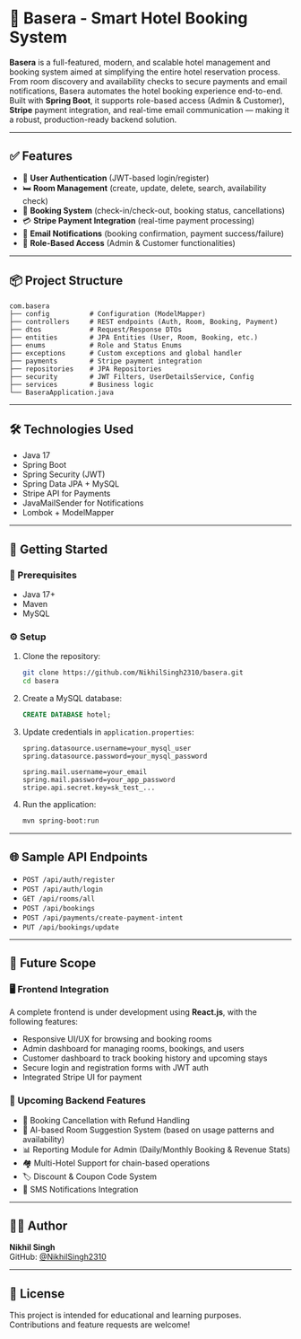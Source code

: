 # 🏨 Basera - Smart Hotel Booking System

**Basera** is a full-featured, modern, and scalable hotel management and booking system aimed at simplifying the entire hotel reservation process. From room discovery and availability checks to secure payments and email notifications, Basera automates the hotel booking experience end-to-end. Built with **Spring Boot**, it supports role-based access (Admin & Customer), **Stripe** payment integration, and real-time email communication — making it a robust, production-ready backend solution.

---

## ✅ Features

- 🔐 **User Authentication** (JWT-based login/register)
- 🛏️ **Room Management** (create, update, delete, search, availability check)
- 📆 **Booking System** (check-in/check-out, booking status, cancellations)
- 💳 **Stripe Payment Integration** (real-time payment processing)
- 📧 **Email Notifications** (booking confirmation, payment success/failure)
- 🧾 **Role-Based Access** (Admin & Customer functionalities)

---

## 📦 Project Structure

```
com.basera
├── config          # Configuration (ModelMapper)
├── controllers     # REST endpoints (Auth, Room, Booking, Payment)
├── dtos            # Request/Response DTOs
├── entities        # JPA Entities (User, Room, Booking, etc.)
├── enums           # Role and Status Enums
├── exceptions      # Custom exceptions and global handler
├── payments        # Stripe payment integration
├── repositories    # JPA Repositories
├── security        # JWT Filters, UserDetailsService, Config
├── services        # Business logic
└── BaseraApplication.java
```

---

## 🛠️ Technologies Used

- Java 17
- Spring Boot
- Spring Security (JWT)
- Spring Data JPA + MySQL
- Stripe API for Payments
- JavaMailSender for Notifications
- Lombok + ModelMapper

---

## 🚀 Getting Started

### 🔧 Prerequisites

- Java 17+
- Maven
- MySQL

### ⚙️ Setup

1. Clone the repository:
   ```bash
   git clone https://github.com/NikhilSingh2310/basera.git
   cd basera
   ```

2. Create a MySQL database:
   ```sql
   CREATE DATABASE hotel;
   ```

3. Update credentials in `application.properties`:
   ```properties
   spring.datasource.username=your_mysql_user
   spring.datasource.password=your_mysql_password

   spring.mail.username=your_email
   spring.mail.password=your_app_password
   stripe.api.secret.key=sk_test_...
   ```

4. Run the application:
   ```bash
   mvn spring-boot:run
   ```

---

## 🌐 Sample API Endpoints

- `POST /api/auth/register`
- `POST /api/auth/login`
- `GET /api/rooms/all`
- `POST /api/bookings`
- `POST /api/payments/create-payment-intent`
- `PUT /api/bookings/update`

---

## 🌱 Future Scope

### 🖥️ Frontend Integration

A complete frontend is under development using **React.js**, with the following features:

- Responsive UI/UX for browsing and booking rooms
- Admin dashboard for managing rooms, bookings, and users
- Customer dashboard to track booking history and upcoming stays
- Secure login and registration forms with JWT auth
- Integrated Stripe UI for payment

### 🚀 Upcoming Backend Features

- 🧼 Booking Cancellation with Refund Handling  
- 🧠 AI-based Room Suggestion System (based on usage patterns and availability)  
- 📊 Reporting Module for Admin (Daily/Monthly Booking & Revenue Stats)  
- 🏘️ Multi-Hotel Support for chain-based operations  
- 🏷️ Discount & Coupon Code System  
- 🔔 SMS Notifications Integration  

---

## 👨‍💻 Author

**Nikhil Singh**  
GitHub: [@NikhilSingh2310](https://github.com/nikhilsingh2005)

---

## 📝 License

This project is intended for educational and learning purposes. Contributions and feature requests are welcome!